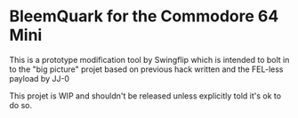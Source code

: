 # BleemQuark for the Commodore 64 Mini 

This is a prototype modification tool by Swingflip which is intended to bolt in to the "big picture" projet based on previous hack written and the FEL-less payload by JJ-0

This projet is WIP and shouldn't be released unless explicitly told it's ok to do so.

